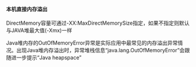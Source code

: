 #### 本机直接内存溢出

DirectMemory容量可通过-XX:MaxDirectMemorySize指定，如果不指定则默认与JAVA堆最大值\(-Xmx\)一样

Java堆内存的OutOfMemoryError异常是实际应用中最常见的内存溢出异常情况。出现Java堆内存溢出时，异常堆栈信息“java.lang.OutOfMemoryError”会跟随进一步提示“Java heapspace”

